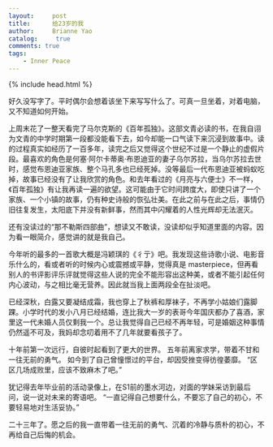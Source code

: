 ```yaml
---
layout:     post
title:      给23岁的我
author:     Brianne Yao
catalog: 	 true
comments: true
tags:
    - Inner Peace
---
```

{% include head.html %}

  好久没写字了。平时偶尔会想着该坐下来写写什么了。可真一旦坐着，对着电脑，又不知道如何开始。

  上周末花了一整天看完了马尔克斯的《百年孤独》。这部文青必读的书，在我自诩为文青的中学时期第一段都没能看下去，如今却能一口气读下来沉浸到故事中。读的过程真实如经历了一百多年，读完之后又觉得这个世纪不过是一个静止的虚假片段。最喜欢的角色是何塞·阿尔卡蒂奥·布恩迪亚的妻子乌尔苏拉，当乌尔苏拉去世时，感觉布恩迪亚家族、整个马孔多也已经死掉。没等最后一代布恩迪亚被蚂蚁吃掉，故事已经没有了让我欣赏的角色。和去年看过的《月亮与六便士》不一样，《百年孤独》有让我再读一遍的欲望。这可能由于它时间跨度大，即使只讲了一个家族、一个小镇的故事，仍有种史诗般的恢弘壮美。在此之前与在此之后，事情仍旧往复发生，太阳底下并没有新鲜事，然而其中闪耀着的人性光辉却无法泯灭。

  还有没读过的“那不勒斯四部曲”，想读又不敢读，没读却似乎知道里面的内容。因为看一眼简介，感觉讲的就是我自己。

  今年听的最多的一首歌大概是冯颖琪的《彳亍》吧。我发现这些诗歌小说、电影音乐什么的，看或者听的时候内心或震撼或平静，觉得真是 masterpiece，但再看别人的书评影评乐评就觉得这些人说的完全不能形容出这种美，或者不能引起任何内心波动，与之相比毫无营养。因此就当我上面两段全在扯淡吧。

  已经深秋，白露又要凝结成霜，我也穿上了秋裤和厚袜子，不再学小姑娘们露脚踝。小学时代的发小八月已经结婚，连比我大一岁的表哥今年国庆都办了喜酒，家里这一代未婚人员仅剩我一个。总让我觉得自己已经不再年轻，可是婚姻这种事情仍然遥不可及，我妈却念叨着用不了几年就要看孩子了。

  十年前第一次远行，自彼时起看到了更大的世界。
  五年前离家求学，带着不甘和一往无前的勇气。
  如今到了自己曾憧憬过的平台，却因受挫变得彷徨萎靡。
  “区区几场成败里，应该不致麻木了吧。”

  犹记得去年毕业前的活动录像上，在S1前的墨水河边，对面的学妹采访到最后问，说一说对未来的寄语吧。
  “一直记得自己想要什么，不要忘了自己的初心，不要轻易地对生活妥协。”

  二十三年了。愿之后的我一直带着一往无前的勇气、沉着的冷静与质朴的初心，不再给自己后悔的机会。
